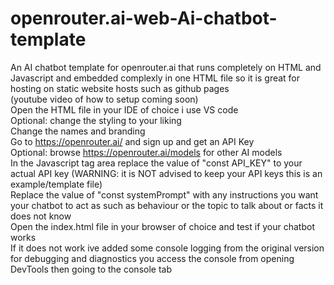 # openrouter.ai-web-Ai-chatbot-template
An AI chatbot template for openrouter.ai that runs completely on HTML and Javascript and embedded complexly in one HTML file so it is great for hosting on static website hosts such as github pages
<br>
(youtube video of how to setup coming soon)
<br>
Open the HTML file in your IDE of choice i use VS code <br>
Optional: change the styling to your liking <br>
Change the names and branding <br>
Go to https://openrouter.ai/ and sign up and get an API Key <br>
Optional: browse https://openrouter.ai/models for other AI models <br>
In the Javascript tag area replace the value of "const API_KEY" to your actual API key (WARNING: it is NOT advised to keep your API keys this is an example/template file) <br>
Replace the value of "const systemPrompt" with any instructions you want your chatbot to act as such as behaviour or the topic to talk about or facts it does not know <br>
Open the index.html file in your browser of choice and test if your chatbot works <br>
If it does not work ive added some console logging from the original version for debugging and diagnostics you access the console from opening DevTools then going to the console tab
